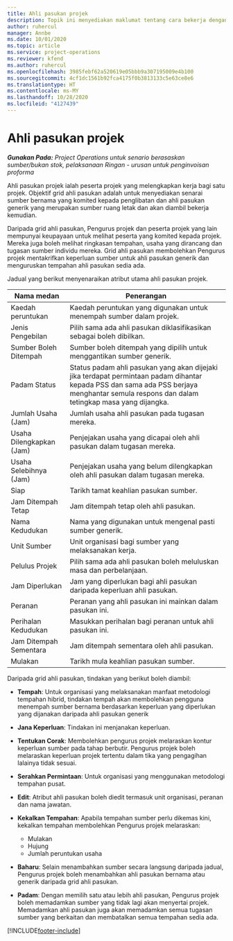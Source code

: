 ```yaml
---
title: Ahli pasukan projek
description: Topik ini menyediakan maklumat tentang cara bekerja dengan maklumat, atribut dan penjadualan ahli pasukan projek.
author: ruhercul
manager: Annbe
ms.date: 10/01/2020
ms.topic: article
ms.service: project-operations
ms.reviewer: kfend
ms.author: ruhercul
ms.openlocfilehash: 3985febf62a520619e05bbb9a307195009e4b100
ms.sourcegitcommit: 4cf1dc1561b92fca4175f0b3813133c5e63ce8e6
ms.translationtype: HT
ms.contentlocale: ms-MY
ms.lasthandoff: 10/28/2020
ms.locfileid: "4127439"
---
```

# <a name="project-team-members"></a>Ahli pasukan projek

_**Gunakan Pada:** Project Operations untuk senario berasaskan sumber/bukan stok, pelaksanaan Ringan - urusan untuk penginvoisan proforma_

Ahli pasukan projek ialah peserta projek yang melengkapkan kerja bagi satu projek. Objektif grid ahli pasukan adalah untuk menyediakan senarai sumber bernama yang komited kepada penglibatan dan ahli pasukan generik yang merupakan sumber ruang letak dan akan diambil bekerja kemudian.

Daripada grid ahli pasukan, Pengurus projek dan peserta projek yang lain mempunyai keupayaan untuk melihat peserta yang komited kepada projek. Mereka juga boleh melihat ringkasan tempahan, usaha yang dirancang dan tugasan sumber individu mereka. Grid ahli pasukan membolehkan Pengurus projek mentakrifkan keperluan sumber untuk ahli pasukan generik dan menguruskan tempahan ahli pasukan sedia ada.

Jadual yang berikut menyenaraikan atribut utama ahli pasukan projek.

| Nama medan          | Penerangan                                                                                                                                                                  |
|--------------------------|-----------------------------------------------------------------------------------------------------------------------------------------------------------------------------------|
| Kaedah peruntukan        | Kaedah peruntukan yang digunakan untuk menempah sumber dalam projek.                                                                         |
| Jenis Pengebilan             | Pilih sama ada ahli pasukan diklasifikasikan sebagai boleh dibilkan.                                                                                                                                       |
| Sumber Boleh Ditempah        | Sumber boleh ditempah yang dipilih untuk menggantikan sumber generik.                                                                                                                   |
| Padam Status            | Status padam ahli pasukan yang akan dijejaki jika terdapat permintaan padam dihantar kepada PSS dan sama ada PSS berjaya menghantar semula respons dan dalam tetingkap masa yang dijangka. |
| Jumlah Usaha (Jam)     | Jumlah usaha ahli pasukan pada tugasan mereka.                                                                                                                         |
| Usaha Dilengkapkan (Jam) | Penjejakan usaha yang dicapai oleh ahli pasukan dalam tugasan mereka.                                                                                           |
| Usaha Selebihnya (Jam) | Penjejakan usaha yang belum dilengkapkan oleh ahli pasukan dalam tugasan mereka.                                                                                    |
| Siap                   | Tarikh tamat keahlian pasukan sumber.                                                                                                                                            |
| Jam Ditempah Tetap        | Jam ditempah tetap oleh ahli pasukan.                                                                                                                                                                |
| Nama Kedudukan            | Nama yang digunakan untuk mengenal pasti sumber generik.                                                                                                                                   |
| Unit Sumber          | Unit organisasi bagi sumber yang melaksanakan kerja.                                                                                                                      |
| Pelulus Projek         | Pilih sama ada ahli pasukan boleh meluluskan masa dan perbelanjaan.                                                                                                                     |
| Jam Diperlukan           | Jam yang diperlukan bagi ahli pasukan daripada keperluan ahli pasukan.                                                                                                                       |
| Peranan                     | Peranan yang ahli pasukan ini mainkan dalam pasukan ini.                                                                                                                                |
| Perihalan Kedudukan     | Masukkan perihalan bagi peranan untuk ahli pasukan ini.                                                                                                                             |
| Jam Ditempah Sementara        | Jam ditempah sementara oleh ahli pasukan.                                                                                                                                                                 |
| Mulakan                    | Tarikh mula keahlian pasukan sumber.                                                                                                                                          |

Daripada grid ahli pasukan, tindakan yang berikut boleh diambil:

- **Tempah**: Untuk organisasi yang melaksanakan manfaat metodologi tempahan hibrid, tindakan tempah akan membolehkan pengguna menempah sumber bernama berdasarkan keperluan yang diperlukan yang dijanakan daripada ahli pasukan generik
- **Jana Keperluan**: Tindakan ini menjanakan keperluan.
- **Tentukan Corak**: Membolehkan pengurus projek melaraskan kontur keperluan sumber pada tahap berbutir. Pengurus projek boleh melaraskan keperluan projek tertentu dalam tika yang pengagihan lalainya tidak sesuai.
- **Serahkan Permintaan**: Untuk organisasi yang menggunakan metodologi tempahan pusat.
- **Edit**: Atribut ahli pasukan boleh diedit termasuk unit organisasi, peranan dan nama jawatan.
- **Kekalkan Tempahan**: Apabila tempahan sumber perlu dikemas kini, kekalkan tempahan membolehkan Pengurus projek melaraskan:

    - Mulakan
    - Hujung
    - Jumlah peruntukan usaha

- **Baharu**: Selain menambahkan sumber secara langsung daripada jadual, Pengurus projek boleh menambahkan ahli pasukan bernama atau generik daripada grid ahli pasukan.
- **Padam**: Dengan memilih satu atau lebih ahli pasukan, Pengurus projek boleh memadamkan sumber yang tidak lagi akan menyertai projek. Memadamkan ahli pasukan juga akan memadamkan semua tugasan sumber yang berkaitan dan membatalkan semua tempahan sedia ada.


[!INCLUDE[footer-include](../includes/footer-banner.md)]